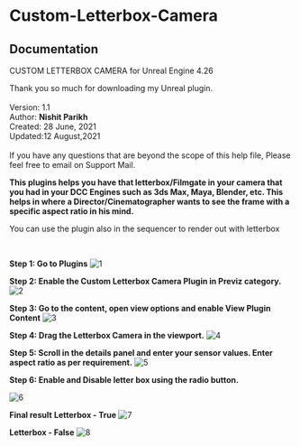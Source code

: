 # Custom-Letterbox-Camera

**<h2>Documentation</h2>**

CUSTOM LETTERBOX CAMERA for Unreal Engine 4.26<br>

Thank you so much for downloading my Unreal plugin.<br>
<br>
Version: 1.1<br>
Author: **Nishit Parikh**<br>
Created: 28 June, 2021<br>
Updated:12 August,2021<br><br>
If you have any questions that are beyond the scope of this help file, Please feel free to email on Support Mail.<br>

**This plugins helps you have that letterbox/Filmgate in your camera that you had in your DCC Engines such as 3ds Max, Maya, Blender, etc. This helps in where a Director/Cinematographer wants to see the frame with a specific aspect ratio in his mind.**
<br>

You can use the plugin also in the sequencer to render out with letterbox

<br>

**Step 1: Go to Plugins**
![1](https://user-images.githubusercontent.com/51084113/123690767-62c6d000-d872-11eb-9a89-56551e9928fb.png)

**Step 2: Enable the Custom Letterbox Camera Plugin in Previz category.**
![2](https://user-images.githubusercontent.com/51084113/123690783-68241a80-d872-11eb-871f-69dacb547506.png)

**Step 3: Go to the content, open view options and enable View Plugin Content**
![3](https://user-images.githubusercontent.com/51084113/123690791-6b1f0b00-d872-11eb-8266-97269c7c3758.png)

**Step 4: Drag the Letterbox Camera in the viewport.**
![4](https://user-images.githubusercontent.com/51084113/123690793-6c503800-d872-11eb-9771-6fecbea32506.png)

**Step 5: Scroll in the details panel and enter your sensor values. Enter aspect ratio as per requirement.**
![5](https://user-images.githubusercontent.com/51084113/123690822-78d49080-d872-11eb-95a7-d901d1c8c687.png)

**Step 6: Enable and Disable letter box using the radio button.**

![6](https://user-images.githubusercontent.com/51084113/123690829-7a9e5400-d872-11eb-910e-0bcea741b00e.png)

**Final result**
**Letterbox - True**
![7](https://user-images.githubusercontent.com/51084113/123690846-7ffb9e80-d872-11eb-9fc7-0488a0859d11.png)

**Letterbox - False**
![8](https://user-images.githubusercontent.com/51084113/123690847-82f68f00-d872-11eb-857c-45ea64ad4b6a.png)

